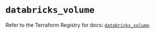 # `databricks_volume`

Refer to the Terraform Registry for docs: [`databricks_volume`](https://registry.terraform.io/providers/databricks/databricks/1.59.0/docs/resources/volume).
